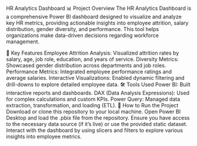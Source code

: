 HR Analytics Dashboard
📊 Project Overview
The HR Analytics Dashboard is a comprehensive Power BI dashboard designed to visualize and analyze key HR metrics, providing actionable insights into employee attrition, salary distribution, gender diversity, and performance. This tool helps organizations make data-driven decisions regarding workforce management.

🔑 Key Features
Employee Attrition Analysis: Visualized attrition rates by salary, age, job role, education, and years of service.
Diversity Metrics: Showcased gender distribution across departments and job roles.
Performance Metrics: Integrated employee performance ratings and average salaries.
Interactive Visualizations: Enabled dynamic filtering and drill-downs to explore detailed employee data.
🛠 Tools Used
Power BI: Built interactive reports and dashboards.
DAX (Data Analysis Expressions): Used for complex calculations and custom KPIs.
Power Query: Managed data extraction, transformation, and loading (ETL).
🚀 How to Run the Project
Download or clone this repository to your local machine.
Open Power BI Desktop and load the .pbix file from the repository.
Ensure you have access to the necessary data source (if it’s live) or use the provided static dataset.
Interact with the dashboard by using slicers and filters to explore various insights into employee metrics.
